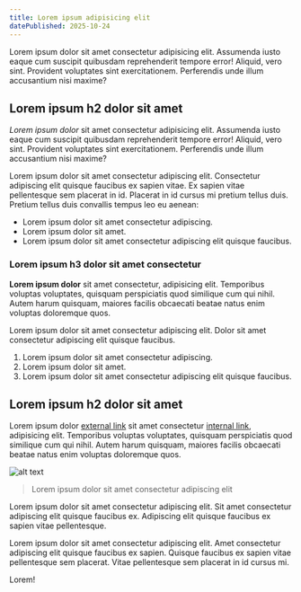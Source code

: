 ```yaml
---
title: Lorem ipsum adipisicing elit
datePublished: 2025-10-24
---
```


Lorem ipsum dolor sit amet consectetur adipisicing elit. Assumenda iusto eaque cum suscipit quibusdam reprehenderit tempore error! Aliquid, vero sint. Provident voluptates sint exercitationem. Perferendis unde illum accusantium nisi maxime?

## Lorem ipsum h2 dolor sit amet

_Lorem ipsum dolor_ sit amet consectetur adipisicing elit. Assumenda iusto eaque cum suscipit quibusdam reprehenderit tempore error! Aliquid, vero sint. Provident voluptates sint exercitationem. Perferendis unde illum accusantium nisi maxime?

Lorem ipsum dolor sit amet consectetur adipiscing elit. Consectetur adipiscing elit quisque faucibus ex sapien vitae. Ex sapien vitae pellentesque sem placerat in id. Placerat in id cursus mi pretium tellus duis. Pretium tellus duis convallis tempus leo eu aenean:

- Lorem ipsum dolor sit amet consectetur adipiscing.
- Lorem ipsum dolor sit amet.
- Lorem ipsum dolor sit amet consectetur adipiscing elit quisque faucibus.

### Lorem ipsum h3 dolor sit amet consectetur

**Lorem ipsum dolor** sit amet consectetur, adipisicing elit. Temporibus voluptas voluptates, quisquam perspiciatis quod similique cum qui nihil. Autem harum quisquam, maiores facilis obcaecati beatae natus enim voluptas doloremque quos.

Lorem ipsum dolor sit amet consectetur adipiscing elit. Dolor sit amet consectetur adipiscing elit quisque faucibus.

1. Lorem ipsum dolor sit amet consectetur adipiscing.
1. Lorem ipsum dolor sit amet.
1. Lorem ipsum dolor sit amet consectetur adipiscing elit quisque faucibus.

## Lorem ipsum h2 dolor sit amet

Lorem ipsum dolor [external link](https://ethereum.org) sit amet consectetur [internal link](/), adipisicing elit. Temporibus voluptas voluptates, quisquam perspiciatis quod similique cum qui nihil. Autem harum quisquam, maiores facilis obcaecati beatae natus enim voluptas doloremque quos.

![alt text](/images/privacy.png)

> Lorem ipsum dolor sit amet consectetur adipiscing elit

Lorem ipsum dolor sit amet consectetur adipiscing elit. Sit amet consectetur adipiscing elit quisque faucibus ex. Adipiscing elit quisque faucibus ex sapien vitae pellentesque.

Lorem ipsum dolor sit amet consectetur adipiscing elit. Amet consectetur adipiscing elit quisque faucibus ex sapien. Quisque faucibus ex sapien vitae pellentesque sem placerat. Vitae pellentesque sem placerat in id cursus mi.

Lorem!
